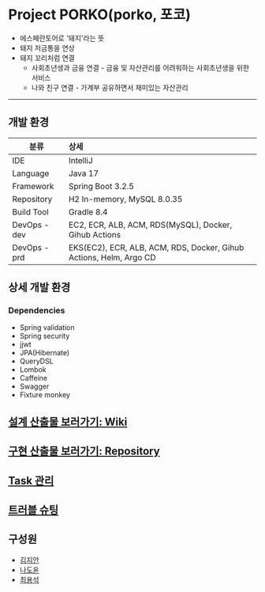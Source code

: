 # Project PORKO(porko, 포코)
- 에스페란토어로 '돼지'라는 뜻
- 돼지 저금통을 연상
- 돼지 꼬리처럼 연결
  - 사회초년생과 금융 연결 - 금융 및 자산관리를 어려워하는 사회초년생을 위한 서비스
  - 나와 친구 연결 - 가계부 공유하면서 재미있는 자산관리

---
## 개발 환경

|분류|상세|
| ---------- | :--------- |
|IDE|IntelliJ|
|Language|Java 17|
|Framework|Spring Boot 3.2.5|
|Repository|H2 In-memory, MySQL 8.0.35|
|Build Tool|Gradle 8.4|
|DevOps - dev|EC2, ECR, ALB, ACM, RDS(MySQL), Docker, Gihub Actions|
|DevOps - prd|EKS(EC2), ECR, ALB, ACM, RDS, Docker, Gihub Actions, Helm, Argo CD|

## 상세 개발 환경
### Dependencies
- Spring validation
- Spring security
- jjwt
- JPA(Hibernate)
- QueryDSL
- Lombok
- Caffeine
- Swagger
- Fixture monkey

## [설계 산출물 보러가기: Wiki](https://github.com/project-porko/porko-service/wiki)

## [구현 산출물 보러가기: Repository](https://github.com/project-porko/porko-service)

## [Task 관리](https://github.com/orgs/project-porko/projects/3)

## [트러블 슈팅](https://github.com/project-porko/porko-service/discussions/categories/trouble-shooting)

## 구성원
- [김지안](https://github.com/twonabi)
- [나도윤](https://github.com/ratcomp9992)
- [최용석](https://github.com/choi-ys)

<!--

**Here are some ideas to get you started:**

🙋‍♀️ A short introduction - what is your organization all about?
🌈 Contribution guidelines - how can the community get involved?
👩‍💻 Useful resources - where can the community find your docs? Is there anything else the community should know?
🍿 Fun facts - what does your team eat for breakfast?
🧙 Remember, you can do mighty things with the power of [Markdown](https://docs.github.com/github/writing-on-github/getting-started-with-writing-and-formatting-on-github/basic-writing-and-formatting-syntax)
-->
